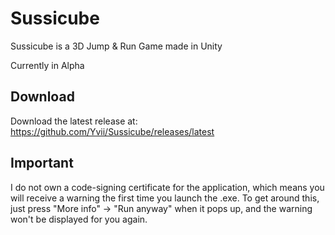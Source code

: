 # Sussicube
Sussicube is a 3D Jump & Run Game made in Unity

Currently in Alpha

## Download

Download the latest release at: https://github.com/Yvii/Sussicube/releases/latest

## Important

I do not own a code-signing certificate for the application, which means you will receive a warning the first time you launch the .exe. To get around this, just press "More info" -> "Run anyway" when it pops up, and the warning won't be displayed for you again.
